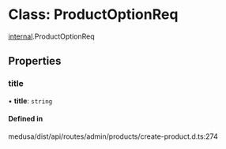 # Class: ProductOptionReq

[internal](../modules/internal-18.md).ProductOptionReq

## Properties

### title

• **title**: `string`

#### Defined in

medusa/dist/api/routes/admin/products/create-product.d.ts:274
